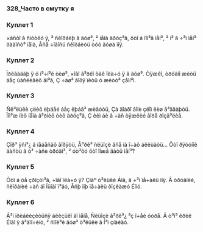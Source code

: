 ### 328_Часто в смутку я
### Куплет 1
×àñòî â ñìóòêó ÿ, ³ ñêîðáëþ â äóø³, ² íåìà äðóç³â, õòî á ïîì³ã ìåí³, ² í³ â ÷³ì ìåí³ ðàäîñò³ íåìà, Âñå ÷îãîñü ñêîðáèòü òóò äóøà ìîÿ.
### Куплет 2
Ïðèãàäàþ ÿ ó í³÷í³é òèø³, ×îãî ã³ðêî òàê ïëà÷ó ÿ â äóø³. Òÿæêî, òðóäíî æèòü áåç ùàñëèâèõ äí³â, Ç ÷àø³ ãîðÿ ïèòü ó æèòò³ çåìí³ì.
### Куплет 3
Ñê³ëüêè çëèõ ëþäåé áåç ëþáâ³ æèâóòü, Çà äîáðî âîíè çëîì ëèø â³ääàþòü. Ïîì³æ íèõ íåìà â³ðíèõ òèõ äðóç³â, Ç êèì áè â ÷àñ òÿæêèé ãîðå ðîçä³ëèâ.
### Куплет 4
Çîð³ ÿñí³¿ â íåáåñàõ ãîðÿòü, Ã³ðê³ ñëüîçè âñå íà î÷àõ áëèùàòü... Õòî ðÿòóíîê äàñòü â ò³ ÷àñè òðóäí³, ² óò³õó õòî ìîæå äàòü ìåí³?
### Куплет 5
Õòî á öå çðîçóì³â, ÷îãî ïëà÷ó ÿ? Çíàº ò³ëüêè Áîã, â ÷³ì ïå÷àëü ìîÿ. Â òðóäíèé, ñêîðáíèé ÷àñ äî Íüîãî ï³äó, Âñþ ìîþ ïå÷àëü ðîçêàæó Éîìó.
### Куплет 6
Â³í ïðèáëèçèòüñÿ áëèçüêî äî ìåíå, Ñëüîçè ã³ðê³¿ ³ç î÷åé óòðå. Â ò³í³ êðèë Éîãî ÿ â³äïî÷èíó, ² ñïîê³é äóø³ ò³ëüêè â Í³ì çíàéäó.
